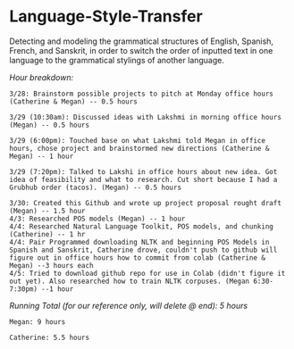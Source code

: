 # Language-Style-Transfer
Detecting and modeling the grammatical structures of English, Spanish, French, and Sanskrit, in order to switch the order of inputted text in one language to the grammatical stylings of another language.


<i>Hour breakdown:</i>
  
    3/28: Brainstorm possible projects to pitch at Monday office hours (Catherine & Megan) -- 0.5 hours
  
    3/29 (10:30am): Discussed ideas with Lakshmi in morning office hours (Megan) -- 0.5 hours
  
    3/29 (6:00pm): Touched base on what Lakshmi told Megan in office hours, chose project and brainstormed new directions (Catherine & Megan) -- 1 hour
  
    3/29 (7:20pm): Talked to Lakshi in office hours about new idea. Got idea of feasibility and what to research. Cut short because I had a Grubhub order (tacos). (Megan) -- 0.5 hours
  
    3/30: Created this Github and wrote up project proposal rought draft (Megan) -- 1.5 hour
    4/3: Researched POS models (Megan) -- 1 hour
    4/4: Researched Natural Language Toolkit, POS models, and chunking (Catherine) -- 1 hr
    4/4: Pair Programmed downloading NLTK and beginning POS Models in Spanish and Sanskrit, Catherine drove, couldn't push to github will figure out in office hours how to commit from colab (Catherine & Megan) --3 hours each
    4/5: Tried to download github repo for use in Colab (didn't figure it out yet). Also researched how to train NLTK corpuses. (Megan 6:30-7:30pm) --1 hour
  
  
<i>Running Total (for our reference only, will delete @ end): 5 hours</i>
      
    Megan: 9 hours
      
    Catherine: 5.5 hours
